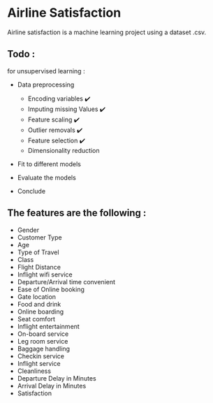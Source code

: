 # Airline Satisfaction
Airline satisfaction is a machine learning project using a dataset .csv.

## Todo :
for unsupervised learning :
- Data preprocessing 
  * Encoding variables :heavy_check_mark:
  * Imputing missing Values :heavy_check_mark:
  * Feature scaling :heavy_check_mark:
  * Outlier removals :heavy_check_mark:
  * Feature selection :heavy_check_mark:
  * Dimensionality reduction

- Fit to different models
- Evaluate the models
- Conclude

## The features are the following :
- Gender
- Customer Type
- Age
- Type of Travel
- Class
- Flight Distance
- Inflight wifi service
- Departure/Arrival time convenient
- Ease of Online booking
- Gate location
- Food and drink
- Online boarding
- Seat comfort
- Inflight entertainment
- On-board service
- Leg room service
- Baggage handling
- Checkin service
- Inflight service
- Cleanliness
- Departure Delay in Minutes
- Arrival Delay in Minutes
- Satisfaction
